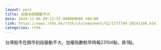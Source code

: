```yaml
---
layout: post
title: 台股初段變動不大
date: 2024-11-06 09:12:53.000000000 +08:00
link: https://news.rthk.hk/rthk/ch/component/k2/1777749-20241106.htm
categories: rthk
---
```


台灣股市在開市初段變動不大。加權指數較早時報23104點，跌1點。
